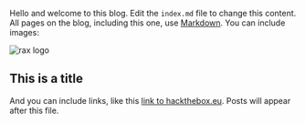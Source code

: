 Hello and welcome to this blog. Edit the `index.md` file to change this content. All pages on the blog, including this one, use [Markdown](https://guides.github.com/features/mastering-markdown/). You can include images:

![rax logo](images/rax-intel.png)

## This is a title

And you can include links, like this [link to hackthebox.eu](https://www.hackthebox.eu). Posts will appear after this file. 
